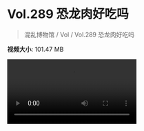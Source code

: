 # Vol.289 恐龙肉好吃吗

> 混乱博物馆 / Vol / Vol.289 恐龙肉好吃吗

**视频大小**: 101.47 MB

<div class="video"><video src="https://file.hsyhx.top/archive/289.mp4" controls preload>🤔 您的浏览器不支持 video 标签</video></div>